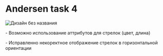 <h1>Andersen task 4</h1>

![Дизайн без названия](https://user-images.githubusercontent.com/85056996/163173189-0abf3733-7e4f-4230-b4c4-981204d1c1fd.jpg)

<p> - Возможно использование аттрибутов для стрелок (цвет, длина)</p>
<p> - Исправленно некоректное отображение стрелок в горизонтальной ориентации</p>
